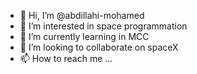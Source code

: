 - 👋 Hi, I’m @abdillahi-mohamed
- 👀 I’m interested in space programmation
- 🌱 I’m currently learning in MCC
- 💞️ I’m looking to collaborate on spaceX
- 📫 How to reach me ...

<!---
abdillahi-mohamed/abdillahi-mohamed is a ✨ special ✨ repository because its `README.md` (this file) appears on your GitHub profile.
You can click the Preview link to take a look at your changes.
--->
